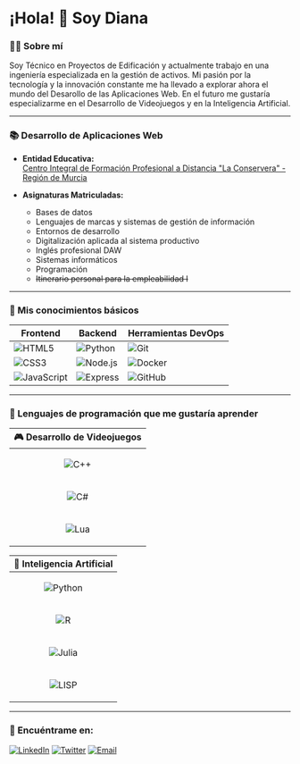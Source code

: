 # ¡Hola! 👋 Soy Diana

### 👨‍💻 Sobre mí
Soy Técnico en Proyectos de Edificación y actualmente trabajo en una ingeniería especializada en la gestión de activos. Mi pasión por la tecnología y la innovación constante me ha llevado a explorar ahora el mundo del Desarollo de las Aplicaciones Web. En el futuro me gustaría especializarme en el Desarrollo de Videojuegos y en la Inteligencia Artificial.

---

### 📚 Desarrollo de Aplicaciones Web

- **Entidad Educativa:**  
[Centro Integral de Formación Profesional a Distancia "La Conservera" - Región de Murcia](https://sites.google.com/view/fplaconservera)

- **Asignaturas Matriculadas:**  
  - Bases de datos
  - Lenguajes de marcas y sistemas de gestión de información
  - Entornos de desarrollo
  - Digitalización aplicada al sistema productivo
  - Inglés profesional DAW
  - Sistemas informáticos
  - Programación
  - ~~Itinerario personal para la empleabilidad I~~
 
---

### 🔧 Mis conocimientos básicos

| Frontend       | Backend        | Herramientas DevOps |
|----------------|----------------|----------------------|
| ![HTML5](https://img.shields.io/badge/-HTML5-E34F26?logo=html5&logoColor=ffffff) | ![Python](https://img.shields.io/badge/-Python-3776AB?logo=python&logoColor=ffffff) | ![Git](https://img.shields.io/badge/-Git-F05032?logo=git&logoColor=ffffff) |
| ![CSS3](https://img.shields.io/badge/-CSS3-1572B6?logo=css3) | ![Node.js](https://img.shields.io/badge/-Node.js-339933?logo=node.js&logoColor=ffffff) | ![Docker](https://img.shields.io/badge/-Docker-2496ED?logo=docker&logoColor=ffffff) |
| ![JavaScript](https://img.shields.io/badge/-JavaScript-F7DF1E?logo=javascript&logoColor=000) | ![Express](https://img.shields.io/badge/-Express-000000?logo=express&logoColor=ffffff) | ![GitHub](https://img.shields.io/badge/-GitHub-181717?logo=github) |

---

### 🌱 Lenguajes de programación que me gustaría aprender


|**🎮 Desarrollo de Videojuegos**|
|--------------------------------|
|<p align="center"> ![C++](https://img.shields.io/badge/-C++-00599C?logo=c%2B%2B&logoColor=ffffff) |
|<p align="center"> ![C#](https://img.shields.io/badge/-C%23-239120?logo=c-sharp&logoColor=ffffff) |
|<p align="center"> ![Lua](https://img.shields.io/badge/-Lua-2C2D72?logo=lua&logoColor=ffffff) |


|**🤖 Inteligencia Artificial**|
|--------------------------------|
|<p align="center"> ![Python](https://img.shields.io/badge/-Python-3776AB?logo=python&logoColor=ffffff) |
| <p align="center">![R](https://img.shields.io/badge/-R-276DC3?logo=r&logoColor=ffffff) |
| <p align="center">![Julia](https://img.shields.io/badge/-Julia-9558B2?logo=julia&logoColor=ffffff) |
| <p align="center">![LISP](https://img.shields.io/badge/-LISP-3B2F63?logo=lisp&logoColor=ffffff) |

---

### 👥 Encuéntrame en:

[![LinkedIn](https://img.shields.io/badge/-LinkedIn-0077B5?logo=linkedin&logoColor=ffffff)](https://linkedin.com/in/TU_USUARIO)
[![Twitter](https://img.shields.io/badge/-Twitter-1DA1F2?logo=twitter&logoColor=ffffff)](https://twitter.com/TU_USUARIO)
[![Email](https://img.shields.io/badge/-Email-D14836?logo=gmail&logoColor=ffffff)](mailto:TUCORREO@gmail.com)


<!---
dianaAgomez/dianaAgomez is a ✨ special ✨ repository because its `README.md` (this file) appears on your GitHub profile.
You can click the Preview link to take a look at your changes.
--->


